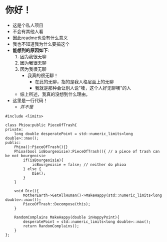 # 你好！
- 这是个私人项目
- 不会有其他人看
- 因此readme也没有什么意义
- 我也不知道我为什么要搞这个
- **能想到的原因如下**:
	1. 因为我很无聊
	2. 因为我很无聊
	3. 因为我很无聊
		- 我真的很无聊！
			- 在此的无聊，指的是我人格层面上的无聊
			- 我就是那种会让别人说"哇，这个人好无聊噢"的人
	- 综上所述，我真的没想到什么理由。
- 这里是一行代码！
	- *并不是*
```
#include <limits>

class Phioa:public PieceOfTrash{
private:
	long double desperatePoint = std::numeric_limits<long double>::max();
public:
	Phioa():PieceOfTrash(){}
	Phioa(bool isBourgeoisie):PieceOfTrash(){ // a piece of trash can be not bourgeoisie
		if(isBourgeoisie){
			isBourgeoisie = false; // neither do phioa
		} else {
			Die();
		}
	}
	
	void Die(){
		MotherEarth->GetAllHuman()->MakeHappy(std::numeric_limits<long double>::max());
		PieceOfTrash::Decompose(this);
	}
	
	RandomComplains MakeHappy(double inHappyPoint){
		desperatePoint = std::numeric_limits<long double>::max();
		return RandomComplains();
	}
}; 
```